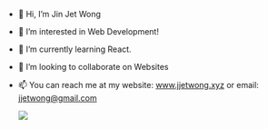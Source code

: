 - 👋 Hi, I’m Jin Jet Wong
- 👀 I’m interested in Web Development!
- 🌱 I’m currently learning React.
- 💞️ I’m looking to collaborate on Websites 
- 📫 You can reach me at my website: www.jjetwong.xyz or email: jjetwong@gmail.com

  ![](https://komarev.com/ghpvc/?username=jjetwong&color=grey)

<!---
jjetwong/jjetwong is a ✨ special ✨ repository because its `README.md` (this file) appears on your GitHub profile.
You can click the Preview link to take a look at your changes.
--->
